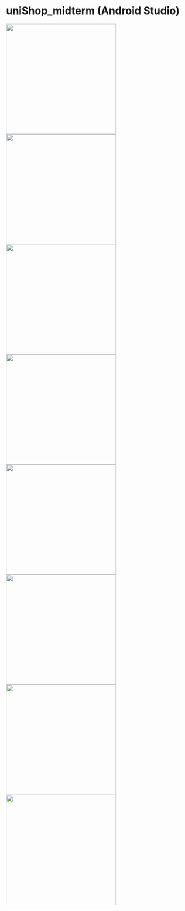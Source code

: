 # uniShop_midterm (Android Studio)


<img src="https://github.com/SilentHlive/uniShop_midterm/blob/master/img/1.PNG" width="300px">
<img src="https://github.com/SilentHlive/uniShop_midterm/blob/master/img/2.PNG" width="300px">
<img src="https://github.com/SilentHlive/uniShop_midterm/blob/master/img/3.PNG" width="300px">
<img src="https://github.com/SilentHlive/uniShop_midterm/blob/master/img/4.PNG" width="300px">
<img src="https://github.com/SilentHlive/uniShop_midterm/blob/master/img/5.PNG" width="300px">
<img src="https://github.com/SilentHlive/uniShop_midterm/blob/master/img/6.PNG" width="300px">
<img src="https://github.com/SilentHlive/uniShop_midterm/blob/master/img/7.PNG" width="300px">
<img src="https://github.com/SilentHlive/uniShop_midterm/blob/master/img/8.PNG" width="300px">
